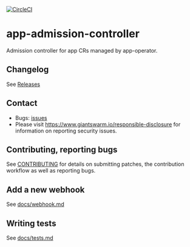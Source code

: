 [![CircleCI](https://circleci.com/gh/giantswarm/app-admission-controller.svg?style=shield)](https://circleci.com/gh/giantswarm/app-admission-controller)

# app-admission-controller

Admission controller for app CRs managed by app-operator.

## Changelog

See [Releases](https://github.com/giantswarm/app-admission-controller/releases)

## Contact

- Bugs: [issues](https://github.com/giantswarm/app-admission-controller/issues)
- Please visit https://www.giantswarm.io/responsible-disclosure for information on reporting security issues.

## Contributing, reporting bugs

See [CONTRIBUTING](CONTRIBUTING.md) for details on submitting patches, the
contribution workflow as well as reporting bugs.

## Add a new webhook

See [docs/webhook.md](https://github.com/giantswarm/app-admission-controller/blob/master/docs/webhook.md)

## Writing tests

See [docs/tests.md](https://github.com/giantswarm/app-admission-controller/blob/master/docs/tests.md)
